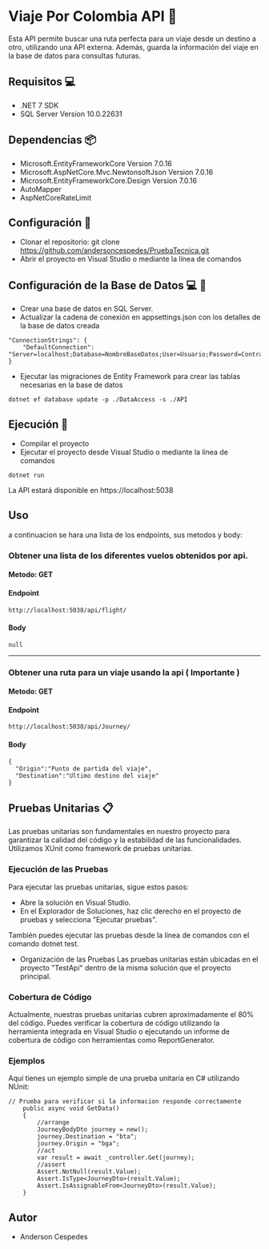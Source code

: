 # Viaje Por Colombia API &#x1F680;
Esta API permite buscar una ruta perfecta para un viaje desde un destino a otro, utilizando una API externa. Además, guarda la información del viaje en la base de datos para consultas futuras.
## Requisitos &#x1F4BB;
- .NET 7 SDK
- SQL Server Version 10.0.22631
## Dependencias &#x1F4E6;
- Microsoft.EntityFrameworkCore Version 7.0.16
- Microsoft.AspNetCore.Mvc.NewtonsoftJson Version 7.0.16
- Microsoft.EntityFrameworkCore.Design Version 7.0.16
- AutoMapper
- AspNetCoreRateLimit
## Configuración &#x1F527;
- Clonar el repositorio: git clone https://github.com/andersoncespedes/PruebaTecnica.git
- Abrir el proyecto en Visual Studio o mediante la línea de comandos
## Configuración de la Base de Datos &#x1F4BB; &#x1F527;
- Crear una base de datos en SQL Server.
- Actualizar la cadena de conexión en appsettings.json con los detalles de la base de datos creada
```
"ConnectionStrings": {
    "DefaultConnection": "Server=localhost;Database=NombreBaseDatos;User=Usuario;Password=Contraseña;"
}
```
- Ejecutar las migraciones de Entity Framework para crear las tablas necesarias en la base de datos
```
dotnet ef database update -p ./DataAccess -s ./API
```
## Ejecución &#x1F4DD;
- Compilar el proyecto
- Ejecutar el proyecto desde Visual Studio o mediante la línea de comandos
```
dotnet run
```
La API estará disponible en https://localhost:5038
## Uso

a continuacion se hara una lista de los endpoints, sus metodos y body:
### Obtener una lista de los diferentes vuelos obtenidos por api.

#### Metodo: GET
#### Endpoint
```
http://localhost:5038/api/flight/
```
#### Body
```
null
```
***
### Obtener una ruta para un viaje usando la api ( Importante )
#### Metodo: GET
#### Endpoint
```
http://localhost:5038/api/Journey/
```
#### Body
```
{
  "Origin":"Punto de partida del viaje",
  "Destination":"Ultimo destino del viaje"
}
```
## Pruebas Unitarias &#x1F4CB;
Las pruebas unitarias son fundamentales en nuestro proyecto para garantizar la calidad del código y la estabilidad de las funcionalidades. Utilizamos XUnit como framework de pruebas unitarias.

### Ejecución de las Pruebas
Para ejecutar las pruebas unitarias, sigue estos pasos:

- Abre la solución en Visual Studio.
- En el Explorador de Soluciones, haz clic derecho en el proyecto de pruebas y selecciona "Ejecutar pruebas".

También puedes ejecutar las pruebas desde la línea de comandos con el comando dotnet test.

- Organización de las Pruebas
Las pruebas unitarias están ubicadas en el proyecto "TestApi" dentro de la misma solución que el proyecto principal.

### Cobertura de Código
Actualmente, nuestras pruebas unitarias cubren aproximadamente el 80% del código. Puedes verificar la cobertura de código utilizando la herramienta integrada en Visual Studio o ejecutando un informe de cobertura de código con herramientas como ReportGenerator.
### Ejemplos
Aquí tienes un ejemplo simple de una prueba unitaria en C# utilizando NUnit:
```
// Prueba para verificar si la informacion responde correctamente
    public async void GetData()
    {
        //arrange 
        JourneyBodyDto journey = new();
        journey.Destination = "bta";
        journey.Origin = "bga";
        //act 
        var result = await _controller.Get(journey);
        //assert
        Assert.NotNull(result.Value);
        Assert.IsType<JourneyDto>(result.Value);
        Assert.IsAssignableFrom<JourneyDto>(result.Value);
    }
```
## Autor
- Anderson Cespedes

